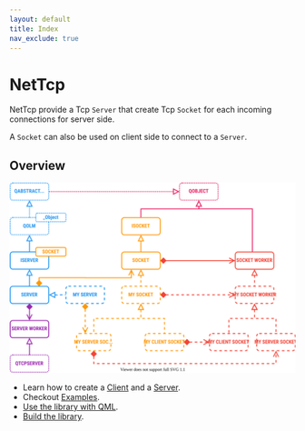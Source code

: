 ```yaml
---
layout: default
title: Index
nav_exclude: true
---
```


# NetTcp

NetTcp provide a Tcp `Server` that create Tcp `Socket` for each incoming connections for server side.

A `Socket` can also be used on client side to connect to a `Server`.

## Overview

<p align="center">
  <img src="./ClassDiagram.svg"/>
</p>

* Learn how to create a [Client](https://olivierldff.github.io/NetTcp/GettingStart.html#create-a-client) and a [Server](https://olivierldff.github.io/NetTcp/GettingStart.html#create-a-server).
* Checkout [Examples](https://olivierldff.github.io/NetTcp/GettingStart.html#examples).
* [Use the library with QML](https://olivierldff.github.io/NetTcp/QmlUsage.html).
* [Build the library](https://olivierldff.github.io/NetTcp/BuildAndRun.html).